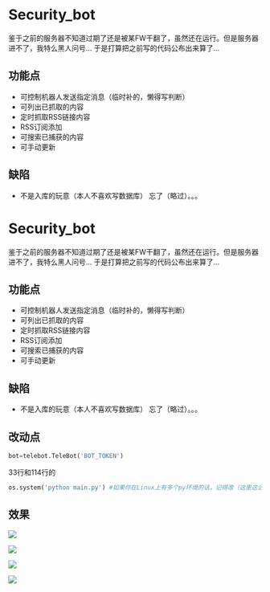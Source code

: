 # Security_bot #

鉴于之前的服务器不知道过期了还是被某FW干翻了，虽然还在运行。但是服务器进不了，我特么黑人问号...
于是打算把之前写的代码公布出来算了...


## 功能点 ##
* 可控制机器人发送指定消息（临时补的，懒得写判断）
* 可列出已抓取的内容
* 定时抓取RSS链接内容
* RSS订阅添加
* 可搜索已捕获的内容
* 可手动更新


## 缺陷 ##
* 不是入库的玩意（本人不喜欢写数据库）
忘了（略过）。。。

# Security_bot #

鉴于之前的服务器不知道过期了还是被某FW干翻了，虽然还在运行。但是服务器进不了，我特么黑人问号...
于是打算把之前写的代码公布出来算了...


## 功能点 ##
* 可控制机器人发送指定消息（临时补的，懒得写判断）
* 可列出已抓取的内容
* 定时抓取RSS链接内容
* RSS订阅添加
* 可搜索已捕获的内容
* 可手动更新


## 缺陷 ##
* 不是入库的玩意（本人不喜欢写数据库）
忘了（略过）。。。

## 改动点 ##
```python
bot=telebot.TeleBot('BOT_TOKEN')
```

33行和114行的
```python
os.system('python main.py') #如果你在Linux上有多个py环境的话，记得改（这里这么写是因为threading这个有问题，动态导入会报错）
```

## 效果 ##
![](https://imgchr.com/i/393dRf)

![](https://imgchr.com/i/393BQS)

![](https://imgchr.com/i/393aJP)

![](https://imgchr.com/i/393wz8)
